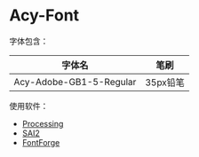 # Acy-Font
字体包含：

|字体名|笔刷|
|-|-|
|Acy-Adobe-GB1-5-Regular|35px铅笔|

使用软件：
* [Processing](https://processing.org)
* [SAI2](https://saier.me/sai2)
* [FontForge](https://fontforge.github.io)
